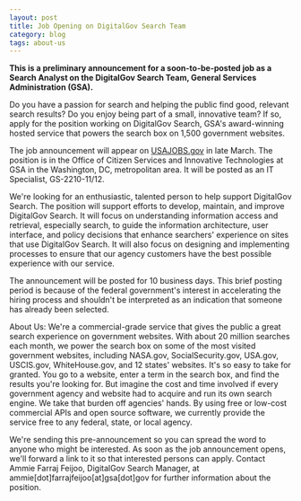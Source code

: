 ```yaml
---
layout: post
title: Job Opening on DigitalGov Search Team
category: blog
tags: about-us
---
```


**This is a preliminary announcement for a soon-to-be-posted job as a Search Analyst on the DigitalGov Search Team, General Services Administration (GSA).**

Do you have a passion for search and helping the public find good, relevant search results? Do you enjoy being part of a small, innovative team? If so, apply for the position working on DigitalGov Search, GSA's award-winning hosted service that powers the search box on 1,500 government websites.

The job announcement will appear on [USAJOBS.gov](http://www.usajobs.gov) in late March. The position is in the Office of Citizen Services and Innovative Technologies at GSA in the Washington, DC, metropolitan area. It will be posted as an IT Specialist, GS-2210-11/12.

We're looking for an enthusiastic, talented person to help support DigitalGov Search. The position will support efforts to develop, maintain, and improve DigitalGov Search. It will focus on understanding information access and retrieval, especially search, to guide the information architecture, user interface, and policy decisions that enhance searchers' experience on sites that use DigitalGov Search. It will also focus on designing and implementing processes to ensure that our agency customers have the best possible experience with our service.

The announcement will be posted for 10 business days. This brief posting period is because of the federal government's interest in accelerating the hiring process and shouldn't be interpreted as an indication that someone has already been selected.

About Us: We're a commercial-grade service that gives the public a great search experience on government websites. With about 20 million searches each month, we power the search box on some of the most visited government websites, including NASA.gov, SocialSecurity.gov, USA.gov, USCIS.gov, WhiteHouse.gov, and 12 states' websites. It's so easy to take for granted. You go to a website, enter a term in the search box, and find the results you're looking for. But imagine the cost and time involved if every government agency and website had to acquire and run its own search engine. We take that burden off agencies' hands. By using free or low-cost commercial APIs and open source software, we currently provide the service free to any federal, state, or local agency.

We're sending this pre-announcement so you can spread the word to anyone who might be interested.  As soon as the job announcement opens, we'll forward a link to it so that interested persons can apply.  Contact Ammie Farraj Feijoo, DigitalGov Search Manager, at ammie[dot]farrajfeijoo[at]gsa[dot]gov for further information about the position.